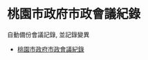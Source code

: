 # 桃園市政府市政會議紀錄

自動備份會議記錄, 並記錄變異
- [桃園市政府市政會議紀錄](http://www.tycg.gov.tw/ch/home.jsp?id=10233&parentpath=0,4)





